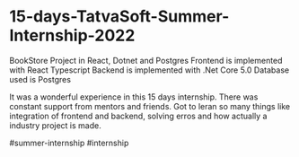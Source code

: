 # 15-days-TatvaSoft-Summer-Internship-2022
BookStore Project in React, Dotnet and Postgres
Frontend is implemented with React Typescript 
Backend is implemented with .Net Core 5.0
Database used is Postgres

It was a wonderful experience in this 15 days internship. There was constant support from mentors and friends. 
Got to leran so many things like integration of frontend and backend, solving erros and how actually a industry project is made.

#summer-internship #internship
